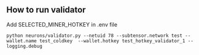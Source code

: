 ## How to run validator
Add SELECTED_MINER_HOTKEY in .env file

    python neurons/validator.py --netuid 78 --subtensor.network test --wallet.name test_coldkey  --wallet.hotkey test_hotkey_validator_1 --logging.debug